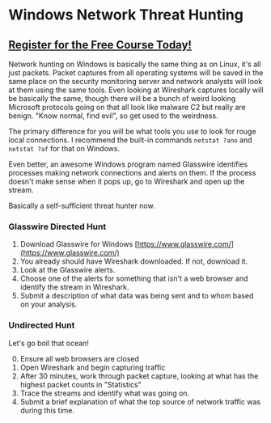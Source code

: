 # Windows Network Threat Hunting  
##  [Register for the Free Course Today!](https://www.roppers.org/courses/security)
Network hunting on Windows is basically the same thing as on Linux, it's all just packets. Packet captures from all operating systems will be saved in the same place on the security monitoring server and network analysts will look at them using the same tools. Even looking at Wireshark captures locally will be basically the same, though there will be a bunch of weird looking Microsoft protocols going on that all look like malware C2 but really are benign. "Know normal, find evil", so get used to the weirdness.

The primary difference for you will be what tools you use to look for rouge local connections. I recommend the built-in commands ```netstat ?ano``` and ```netstat ?af``` for that on Windows. 

Even better, an awesome Windows program named Glasswire identifies processes making network connections and alerts on them. If the process doesn't make sense when it pops up, go to Wireshark and open up the stream. 

Basically a self-sufficient threat hunter now.

### Glasswire Directed Hunt

1. Download Glasswire for Windows [https://www.glasswire.com/](https://www.glasswire.com/)
2. You already should have Wireshark downloaded. If not, download it.
3. Look at the Glasswire alerts. 
4. Choose one of the alerts for something that isn't a web browser and identify the stream in Wireshark.
5. Submit a description of what data was being sent and to whom based on your analysis.

### Undirected Hunt

Let's go boil that ocean!

0. Ensure all web browsers are closed
1. Open Wireshark and begin capturing traffic
2. After 30 minutes, work through packet capture, looking at what has the highest packet counts in "Statistics"
3. Trace the streams and identify what was going on.
4. Submit a brief explanation of what the top source of network traffic was during this time.